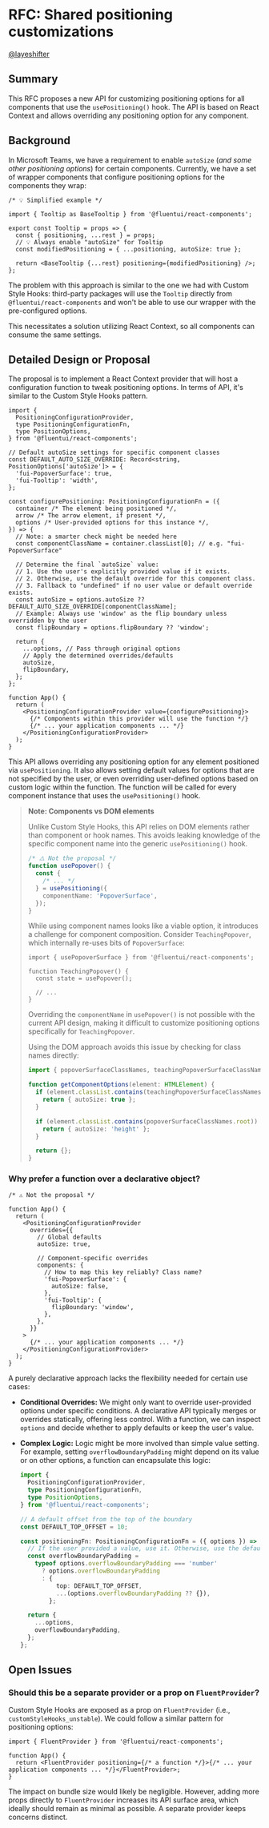 # RFC: Shared positioning customizations

[@layeshifter](https://github.com/layershifter)

## Summary

This RFC proposes a new API for customizing positioning options for all components that use the `usePositioning()` hook. The API is based on React Context and allows overriding any positioning option for any component.

## Background

In Microsoft Teams, we have a requirement to enable `autoSize` (_and some other positioning options_) for certain components. Currently, we have a set of wrapper components that configure positioning options for the components they wrap:

```tsx
/* 💡 Simplified example */

import { Tooltip as BaseTooltip } from '@fluentui/react-components';

export const Tooltip = props => {
  const { positioning, ...rest } = props;
  // 💡 Always enable "autoSize" for Tooltip
  const modifiedPositioning = { ...positioning, autoSize: true };

  return <BaseTooltip {...rest} positioning={modifiedPositioning} />;
};
```

The problem with this approach is similar to the one we had with Custom Style Hooks: third-party packages will use the `Tooltip` directly from `@fluentui/react-components` and won't be able to use our wrapper with the pre-configured options.

This necessitates a solution utilizing React Context, so all components can consume the same settings.

## Detailed Design or Proposal

The proposal is to implement a React Context provider that will host a configuration function to tweak positioning options. In terms of API, it's similar to the Custom Style Hooks pattern.

```tsx
import {
  PositioningConfigurationProvider,
  type PositioningConfigurationFn,
  type PositionOptions,
} from '@fluentui/react-components';

// Default autoSize settings for specific component classes
const DEFAULT_AUTO_SIZE_OVERRIDE: Record<string, PositionOptions['autoSize']> = {
  'fui-PopoverSurface': true,
  'fui-Tooltip': 'width',
};

const configurePositioning: PositioningConfigurationFn = ({
  container /* The element being positioned */,
  arrow /* The arrow element, if present */,
  options /* User-provided options for this instance */,
}) => {
  // Note: a smarter check might be needed here
  const componentClassName = container.classList[0]; // e.g. "fui-PopoverSurface"

  // Determine the final `autoSize` value:
  // 1. Use the user's explicitly provided value if it exists.
  // 2. Otherwise, use the default override for this component class.
  // 3. Fallback to "undefined" if no user value or default override exists.
  const autoSize = options.autoSize ?? DEFAULT_AUTO_SIZE_OVERRIDE[componentClassName];
  // Example: Always use 'window' as the flip boundary unless overridden by the user
  const flipBoundary = options.flipBoundary ?? 'window';

  return {
    ...options, // Pass through original options
    // Apply the determined overrides/defaults
    autoSize,
    flipBoundary,
  };
};

function App() {
  return (
    <PositioningConfigurationProvider value={configurePositioning}>
      {/* Components within this provider will use the function */}
      {/* ... your application components ... */}
    </PositioningConfigurationProvider>
  );
}
```

This API allows overriding any positioning option for any element positioned via `usePositioning`. It also allows setting default values for options that are not specified by the user, or even overriding user-defined options based on custom logic within the function. The function will be called for every component instance that uses the `usePositioning()` hook.

> **Note: Components vs DOM elements**
>
> Unlike Custom Style Hooks, this API relies on DOM elements rather than component or hook names. This avoids leaking knowledge of the specific component name into the generic `usePositioning()` hook.
>
> ```ts
> /* ⚠️ Not the proposal */
> function usePopover() {
>   const {
>     /* ... */
>   } = usePositioning({
>     componentName: 'PopoverSurface',
>   });
> }
> ```
>
> While using component names looks like a viable option, it introduces a challenge for component composition. Consider `TeachingPopover`, which internally re-uses bits of `PopoverSurface`:
>
> ```tsx
> import { usePopoverSurface } from '@fluentui/react-components';
>
> function TeachingPopover() {
>   const state = usePopover();
>
>   // ...
> }
> ```
>
> Overriding the `componentName` in `usePopover()` is not possible with the current API design, making it difficult to customize positioning options specifically for `TeachingPopover`.
>
> Using the DOM approach avoids this issue by checking for class names directly:
>
> ```ts
> import { popoverSurfaceClassNames, teachingPopoverSurfaceClassNames } from '@fluentui/react-components';
>
> function getComponentOptions(element: HTMLElement) {
>   if (element.classList.contains(teachingPopoverSurfaceClassNames.root)) {
>     return { autoSize: true };
>   }
>
>   if (element.classList.contains(popoverSurfaceClassNames.root)) {
>     return { autoSize: 'height' };
>   }
>
>   return {};
> }
> ```

### Why prefer a function over a declarative object?

```tsx
/* ⚠️ Not the proposal */

function App() {
  return (
    <PositioningConfigurationProvider
      overrides={{
        // Global defaults
        autoSize: true,

        // Component-specific overrides
        components: {
          // How to map this key reliably? Class name?
          'fui-PopoverSurface': {
            autoSize: false,
          },
          'fui-Tooltip': {
            flipBoundary: 'window',
          },
        },
      }}
    >
      {/* ... your application components ... */}
    </PositioningConfigurationProvider>
  );
}
```

A purely declarative approach lacks the flexibility needed for certain use cases:

- **Conditional Overrides:** We might only want to override user-provided options under specific conditions. A declarative API typically merges or overrides statically, offering less control. With a function, we can inspect `options` and decide whether to apply defaults or keep the user's value.
- **Complex Logic:** Logic might be more involved than simple value setting. For example, setting `overflowBoundaryPadding` might depend on its value or on other options, a function can encapsulate this logic:

  ```ts
  import {
    PositioningConfigurationProvider,
    type PositioningConfigurationFn,
    type PositionOptions,
  } from '@fluentui/react-components';

  // A default offset from the top of the boundary
  const DEFAULT_TOP_OFFSET = 10;

  const positioningFn: PositioningConfigurationFn = ({ options }) => {
    // If the user provided a value, use it. Otherwise, use the default.
    const overflowBoundaryPadding =
      typeof options.overflowBoundaryPadding === 'number'
        ? options.overflowBoundaryPadding
        : {
            top: DEFAULT_TOP_OFFSET,
            ...(options.overflowBoundaryPadding ?? {}),
          };

    return {
      ...options,
      overflowBoundaryPadding,
    };
  };
  ```

## Open Issues

### Should this be a separate provider or a prop on `FluentProvider`?

Custom Style Hooks are exposed as a prop on `FluentProvider` (i.e., `customStyleHooks_unstable`). We could follow a similar pattern for positioning options:

```tsx
import { FluentProvider } from '@fluentui/react-components';

function App() {
  return <FluentProvider positioning={/* a function */}>{/* ... your application components ... */}</FluentProvider>;
}
```

The impact on bundle size would likely be negligible. However, adding more props directly to `FluentProvider` increases its API surface area, which ideally should remain as minimal as possible. A separate provider keeps concerns distinct.
